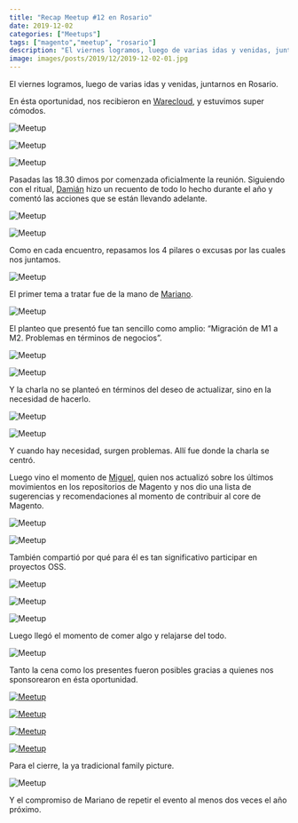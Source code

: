 ```yaml
---
title: "Recap Meetup #12 en Rosario"
date: 2019-12-02
categories: ["Meetups"]
tags: ["magento","meetup", "rosario"]
description: "El viernes logramos, luego de varias idas y venidas, juntarnos en Rosario. En ésta oportunidad, nos recibieron en Warecloud, y estuvimos super cómodos."
image: images/posts/2019/12/2019-12-02-01.jpg
---
```


El viernes logramos, luego de varias idas y venidas, juntarnos en Rosario.

En ésta oportunidad, nos recibieron en [Warecloud](http://www.warecloudco.work/), y estuvimos super cómodos.

![Meetup](/images/posts/2019/12/2019-12-02-02.jpg#center)

![Meetup](/images/posts/2019/12/2019-12-02-03.jpg#center)

![Meetup](/images/posts/2019/12/2019-12-02-04.jpg#center)

Pasadas las 18.30 dimos por comenzada oficialmente la reunión. Siguiendo con el ritual, [Damián](https://twitter.com/barbanet) hizo un recuento de todo lo hecho durante el año y comentó las acciones que se están llevando adelante.

![Meetup](/images/posts/2019/12/2019-12-02-06.jpg#center)

![Meetup](/images/posts/2019/12/2019-12-02-07.jpg#center)

Como en cada encuentro, repasamos los 4 pilares o excusas por las cuales nos juntamos.

![Meetup](/images/posts/2019/12/2019-12-02-09.jpg#center)

El primer tema a tratar fue de la mano de [Mariano](https://twitter.com/marianobotti_).

![Meetup](/images/posts/2019/12/2019-12-02-10.jpg#center)

El planteo que presentó fue tan sencillo como amplio: “Migración de M1 a M2. Problemas en términos de negocios”.

![Meetup](/images/posts/2019/12/2019-12-02-11.jpg#center)

![Meetup](/images/posts/2019/12/2019-12-02-12.jpg#center)

Y la charla no se planteó en términos del deseo de actualizar, sino en la necesidad de hacerlo.

![Meetup](/images/posts/2019/12/2019-12-02-14.jpg#center)

![Meetup](/images/posts/2019/12/2019-12-02-15.jpg#center)

Y cuando hay necesidad, surgen problemas. Allí fue donde la charla se centró.

Luego vino el momento de [Miguel](https://twitter.com/mbalparda), quien nos actualizó sobre los últimos movimientos en los repositorios de Magento y nos dio una lista de sugerencias y recomendaciones al momento de contribuir al core de Magento.

![Meetup](/images/posts/2019/12/2019-12-02-17.jpg#center)

![Meetup](/images/posts/2019/12/2019-12-02-18.jpg#center)

También compartió por qué para él es tan significativo participar en proyectos OSS.

![Meetup](/images/posts/2019/12/2019-12-02-19.jpg#center)

![Meetup](/images/posts/2019/12/2019-12-02-21.jpg#center)

![Meetup](/images/posts/2019/12/2019-12-02-24.jpg#center)

Luego llegó el momento de comer algo y relajarse del todo.

![Meetup](/images/posts/2019/12/2019-12-02-25.jpg#center)

Tanto la cena como los presentes fueron posibles gracias a quienes nos sponsorearon en ésta oportunidad.

[![Meetup](/images/posts/2019/12/2019-12-02-26.png#center)](https://www.ecloudsolutions.com/)

[![Meetup](/images/posts/2019/06/2019-06-30-30.png#center)](https://www.mediotype.com/)

[![Meetup](/images/posts/2019/09/2019-09-30-45.png#center)](https://www.nexcess.net/)

[![Meetup](/images/posts/2019/12/2019-12-02-29.png#center)](http://www.warecloudco.work/)

Para el cierre, la ya tradicional family picture.

![Meetup](/images/posts/2019/12/2019-12-02-01.jpg#center)

Y el compromiso de Mariano de repetir el evento al menos dos veces el año próximo.